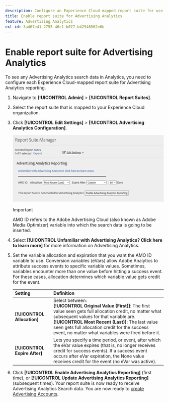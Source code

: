 ```yaml
---
description: Configure an Experience Cloud mapped report suite for use in Advertising Analytics.
title: Enable report suite for Advertising Analytics
feature: Advertising Analytics
exl-id: 3a467e41-2755-46c1-b077-b42946562e6b
---
```

# Enable report suite for Advertising Analytics

To see any Advertising Analytics search data in Analytics, you need to configure each Experience Cloud-mapped report suite for Advertising Analytics reporting.

1. Navigate to **[!UICONTROL Admin]** > **[!UICONTROL Report Suites]**.

1. Select the report suite that is mapped to your Experience Cloud organization.
1. Click **[!UICONTROL Edit Settings]** > **[!UICONTROL Advertising Analytics Configuration]**.

   ![Reporting](assets/aa-reporting.png)

   >[!IMPORTANT]
   >
   >AMO ID refers to the Adobe Advertising Cloud (also known as Adobe Media Optimizer) variable into which the search data is going to be inserted.

1. Select **[!UICONTROL Unfamiliar with Advertising Analytics? Click here to learn more]** for more information on Advertising Analytics.
   
1. Set the variable allocation and expiration that you want the AMO ID variable to use. Conversion variables (eVars) allow Adobe Analytics to attribute success events to specific variable values. Sometimes, variables encounter more than one value before hitting a success event. For these cases, allocation determines which variable value gets credit for the event.

    | Setting | Definition |
    |--- |--- |
    | **[!UICONTROL Allocation]** | Select between:<br/> **[!UICONTROL Original Value (First)]**: The first value seen gets full allocation credit, no matter what subsequent values for that variable are. <br/>**[!UICONTROL Most Recent (Last)]**: The last value seen gets full allocation credit for the success event, no matter what variables were fired before it.|
    | **[!UICONTROL Expire After]**| Lets you specify a time period, or event, after which the eVar value expires (that is, no longer receives credit for success events).  If a success event occurs after eVar expiration, the None value receives credit for the event (no eVar was active).|

1. Click **[!UICONTROL Enable Advertising Analytics Reporting]** (first time), or **[!UICONTROL Update Advertising Analytics Reporting]** (subsequent times). Your report suite is now ready to receive Advertising Analytics Search data. You are now ready to [create Advertising Accounts](/help/integrate/c-advertising-analytics/c-adanalytics-workflow/aa-create-ad-account.md).

